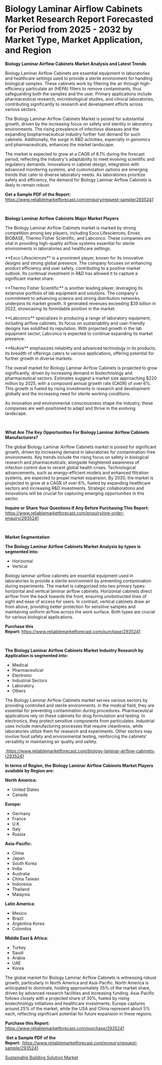 <p><h1>Biology Laminar Airflow Cabinets Market Research Report Forecasted for Period from 2025 -  2032 by Market Type, Market Application, and Region</h1></p><p><strong>Biology Laminar Airflow Cabinets Market Analysis and Latest Trends</strong></p>
<p><p>Biology Laminar Airflow Cabinets are essential equipment in laboratories and healthcare settings used to provide a sterile environment for handling biological samples. These cabinets work by filtering the air through high-efficiency particulate air (HEPA) filters to remove contaminants, thus safeguarding both the samples and the user. Primary applications include pharmaceutical research, microbiological studies, and clinical laboratories, contributing significantly to research and development efforts across various sectors.</p><p>The Biology Laminar Airflow Cabinets Market is poised for substantial growth, driven by the increasing focus on safety and sterility in laboratory environments. The rising prevalence of infectious diseases and the expanding biopharmaceutical industry further fuel demand for such cabinets. Additionally, the surge in R&D activities, especially in genomics and pharmaceuticals, enhances the market landscape.</p><p>The market is expected to grow at a CAGR of 8.1% during the forecast period, reflecting the industry's adaptability to meet evolving scientific and regulatory demands. Innovations in cabinet design, integration with advanced monitoring systems, and customization options are emerging trends that cater to diverse laboratory needs. As laboratories prioritize safety and efficiency, the demand for Biology Laminar Airflow Cabinets is likely to remain robust.</p></p>
<p><strong>Get a Sample PDF of the Report:&nbsp;</strong> <a href="https://www.reliablemarketforecast.com/enquiry/request-sample/2935241?utm_campaign=2949&utm_medium=2&utm_source=Github&utm_content=ia&utm_term=14032025&utm_id=biology-laminar-airflow-cabinets">https://www.reliablemarketforecast.com/enquiry/request-sample/2935241</a></p>
<p>&nbsp;</p>
<p><strong>Biology Laminar Airflow Cabinets Major Market Players</strong></p>
<p><p>The Biology Laminar Airflow Cabinets market is marked by strong competition among key players, including Esco Lifesciences, Envair, BIOBASE, Thermo Fisher Scientific, and Labconco. These companies are vital in providing high-quality airflow systems essential for sterile environments in laboratories and healthcare settings.</p><p>**Esco Lifesciences** is a prominent player, known for its innovative designs and strong global presence. The company focuses on enhancing product efficiency and user safety, contributing to a positive market outlook. Its continual investment in R&D has allowed it to capture a significant market share.</p><p>**Thermo Fisher Scientific** is another leading player, leveraging its extensive portfolio of lab equipment and solutions. The company's commitment to advancing science and strong distribution networks underpins its market growth. It generated revenues exceeding $39 billion in 2022, showcasing its formidable position in the market.</p><p>**Labconco** specializes in producing a range of laboratory equipment, including airflow cabinets. Its focus on sustainability and user-friendly designs has solidified its reputation. With projected growth in the lab equipment sector, Labconco is expected to continue expanding its market presence.</p><p>**NuAire** emphasizes reliability and advanced technology in its products. Its breadth of offerings caters to various applications, offering potential for further growth in diverse markets.</p><p>The overall market for Biology Laminar Airflow Cabinets is projected to grow significantly, driven by increasing demand in biotechnology and pharmaceutical sectors. Estimates suggest a market size approaching $220 million by 2025, with a compound annual growth rate (CAGR) of over 6%. This growth is fueled by rising investments in research and development globally and the increasing need for sterile working conditions.</p><p>As innovation and environmental consciousness shape the industry, these companies are well-positioned to adapt and thrive in the evolving landscape.</p></p>
<p>&nbsp;</p>
<p><strong>What Are The Key Opportunities For Biology Laminar Airflow Cabinets Manufacturers?</strong></p>
<p><p>The global Biology Laminar Airflow Cabinets market is poised for significant growth, driven by increasing demand in laboratories for contamination-free environments. Key trends include the rising focus on safety in biological research and pharmaceuticals, alongside heightened awareness of infection control due to recent global health crises. Technological advancements, such as energy-efficient models and enhanced filtration systems, are expected to propel market expansion. By 2030, the market is projected to grow at a CAGR of over 6%, fueled by expanding healthcare sectors and increasing R&D investments. Strategic collaborations and innovations will be crucial for capturing emerging opportunities in this sector.</p></p>
<p><strong>Inquire or Share Your Questions If Any Before Purchasing This Report:</strong> <a href="https://www.reliablemarketforecast.com/enquiry/pre-order-enquiry/2935241?utm_campaign=2949&utm_medium=2&utm_source=Github&utm_content=ia&utm_term=14032025&utm_id=biology-laminar-airflow-cabinets">https://www.reliablemarketforecast.com/enquiry/pre-order-enquiry/2935241</a></p>
<p>&nbsp;</p>
<p><strong>Market Segmentation</strong></p>
<p><strong>The Biology Laminar Airflow Cabinets Market Analysis by types is segmented into:</strong></p>
<p><ul><li>Horizontal</li><li>Vertical</li></ul></p>
<p><p>Biology laminar airflow cabinets are essential equipment used in laboratories to provide a sterile environment by preventing contamination during experiments. The market is categorized into two primary types: horizontal and vertical laminar airflow cabinets. Horizontal cabinets direct airflow from the back towards the front, ensuring unobstructed lines of sight and ease of access for users. In contrast, vertical cabinets draw air from above, providing better protection for sensitive samples and maintaining uniform airflow across the work surface. Both types are crucial for various biological applications.</p></p>
<p><strong>Purchase this Report:&nbsp;</strong><a href="https://www.reliablemarketforecast.com/purchase/2935241?utm_campaign=2949&utm_medium=2&utm_source=Github&utm_content=ia&utm_term=14032025&utm_id=biology-laminar-airflow-cabinets">https://www.reliablemarketforecast.com/purchase/2935241</a></p>
<p>&nbsp;</p>
<p><strong>The Biology Laminar Airflow Cabinets Market Industry Research by Application is segmented into:</strong></p>
<p><ul><li>Medical</li><li>Pharmaceutical</li><li>Electronic</li><li>Industrial Sectors</li><li>Laboratory</li><li>Others</li></ul></p>
<p><p>The Biology Laminar Airflow Cabinets market serves various sectors by providing controlled and sterile environments. In the medical field, they are essential for preventing contamination during procedures. Pharmaceutical applications rely on these cabinets for drug formulation and testing. In electronics, they protect sensitive components from particulates. Industrial uses include manufacturing processes that require cleanliness, while laboratories utilize them for research and experiments. Other sectors may involve food safety and environmental testing, reinforcing the cabinets' versatility in maintaining air quality and safety.</p></p>
<p><a href="https://www.reliablemarketforecast.com/biology-laminar-airflow-cabinets-r2935241?utm_campaign=2949&utm_medium=2&utm_source=Github&utm_content=ia&utm_term=14032025&utm_id=biology-laminar-airflow-cabinets">&nbsp;https://www.reliablemarketforecast.com/biology-laminar-airflow-cabinets-r2935241</a></p>
<p><strong>In terms of Region, the Biology Laminar Airflow Cabinets Market Players available by Region are:</strong></p>
<p>
    <p> <strong> North America: </strong>
        <ul>
            <li>United States</li>
            <li>Canada</li>
        </ul>
        </p> 
    <p> <strong> Europe: </strong>
        <ul>
            <li>Germany</li>
            <li>France</li>
            <li>U.K.</li>
            <li>Italy</li>
            <li>Russia</li>
        </ul>
        </p> 
    <p> <strong> Asia-Pacific: </strong>
        <ul>
            <li>China</li>
            <li>Japan</li>
            <li>South Korea</li>
            <li>India</li>
            <li>Australia</li>
            <li>China Taiwan</li>
            <li>Indonesia</li>
            <li>Thailand</li>
            <li>Malaysia</li>
        </ul>
        </p> 
    <p> <strong> Latin America: </strong>
        <ul>
            <li>Mexico</li>
            <li>Brazil</li>
            <li>Argentina Korea</li>
            <li>Colombia</li>
        </ul>
        </p> 
    <p> <strong> Middle East & Africa: </strong>
        <ul>
            <li>Turkey</li>
            <li>Saudi</li>
            <li>Arabia</li>
            <li>UAE</li>
            <li>Korea</li>
        </ul>
    </p>
    </p>
<p><p>The global market for Biology Laminar Airflow Cabinets is witnessing robust growth, particularly in North America and Asia-Pacific. North America is anticipated to dominate, holding approximately 35% of the market share, driven by advanced research facilities and increasing funding. Asia-Pacific follows closely with a projected share of 30%, fueled by rising biotechnology initiatives and healthcare investments. Europe captures around 25% of the market, while the USA and China represent about 5% each, reflecting significant potential for future expansion in these regions.</p></p>
<p><strong>Purchase this Report: </strong><a href="https://www.reliablemarketforecast.com/purchase/2935241?utm_campaign=2949&utm_medium=2&utm_source=Github&utm_content=ia&utm_term=14032025&utm_id=biology-laminar-airflow-cabinets">https://www.reliablemarketforecast.com/purchase/2935241</a></p>
<p>&nbsp;<strong>Get a Sample PDF of the Report:&nbsp;&nbsp;</strong><a href="https://www.reliablemarketforecast.com/enquiry/request-sample/2935241?utm_campaign=2949&utm_medium=2&utm_source=Github&utm_content=ia&utm_term=14032025&utm_id=biology-laminar-airflow-cabinets">https://www.reliablemarketforecast.com/enquiry/request-sample/2935241</a></p>
<p><strong></strong></p>
<p><p><a href="https://github.com/sefathlehki/Market-Research-Report-List-1/blob/main/sustainable-building-solution-market.md?utm_campaign=2949&utm_medium=2&utm_source=Github&utm_content=ia&utm_term=14032025&utm_id=biology-laminar-airflow-cabinets">Sustainable Building Solution Market</a></p></p>